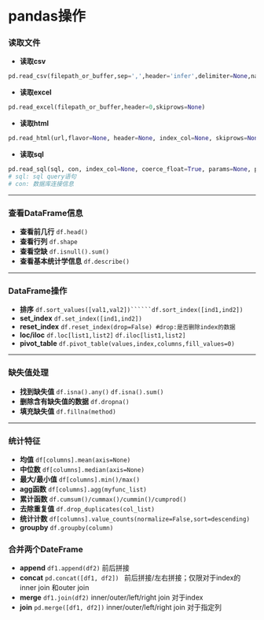 # pandas操作
### 读取文件
- **读取csv**
```python
pd.read_csv(filepath_or_buffer,sep=',',header='infer',delimiter=None,names=None,index_col=None,dtype=None)
```
- **读取excel**
```python
pd.read_excel(filepath_or_buffer,header=0,skiprows=None)
```
- **读取html**
```python
pd.read_html(url,flavor=None, header=None, index_col=None, skiprows=None, attrs=None, parse_dates=False,encoding=None, decimal='.')
```
- **读取sql**
```python
pd.read_sql(sql, con, index_col=None, coerce_float=True, params=None, parse_dates=None, columns=None, chunksize=None)
# sql: sql query语句
# con: 数据库连接信息
```

***

### 查看DataFrame信息
- **查看前几行**	```df.head()```
- **查看行列**	```df.shape```
- **查看空缺**	```df.isnull().sum()```
- **查看基本统计学信息**	```df.describe()```

***

### DataFrame操作
- **排序**	```df.sort_values([val1,val2])``````df.sort_index([ind1,ind2])```
- **set_index**	```df.set_index([ind1,ind2])```
- **reset_index**	```df.reset_index(drop=False) #drop:是否删除index的数据```
- **loc/iloc** ```df.loc[list1,list2]``` ```df.iloc[list1,list2]```
- **pivot_table**	```df.pivot_table(values,index,columns,fill_values=0)```

***

### 缺失值处理
- **找到缺失值**	```df.isna().any()```	```df.isna().sum()```
- **删除含有缺失值的数据** ```df.dropna()```
- **填充缺失值** ```df.fillna(method)```

***

### 统计特征
- **均值** ```df[columns].mean(axis=None)```
- **中位数** ```df[columns].median(axis=None)```
- **最大/最小值**	```df[columns].min()/max()```
- **agg函数** ```df[columns].agg(myfunc_list)```
- **累计函数** ```df.cumsum()/cummax()/cummin()/cumprod()```
- **去除重复值** ```df.drop_duplicates(col_list)```
- **统计计数**	```df[columns].value_counts(normalize=False,sort=descending)```
- **groupby** ```df.groupby(column)```

### 合并两个DateFrame
- **append**	```df1.append(df2)``` 前后拼接
- **concat**	```pd.concat([df1, df2]) ``` 前后拼接/左右拼接；仅限对于index的inner join 和outer join
- **merge**	```df1.join(df2)``` inner/outer/left/right join 对于index
- **join**	```pd.merge([df1, df2])``` inner/outer/left/right join 对于指定列